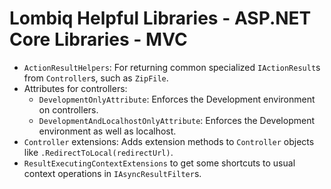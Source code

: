 # Lombiq Helpful Libraries - ASP.NET Core Libraries - MVC

- `ActionResultHelpers`: For returning common specialized `IActionResult`s from `Controller`s, such as `ZipFile`.
- Attributes for controllers:
  - `DevelopmentOnlyAttribute`: Enforces the Development environment on controllers.
  - `DevelopmentAndLocalhostOnlyAttribute`: Enforces the Development environment as well as localhost.
- `Controller` extensions: Adds extension methods to `Controller` objects like `.RedirectToLocal(redirectUrl)`.
- `ResultExecutingContextExtensions` to get some shortcuts to usual context operations in `IAsyncResultFilter`s.
